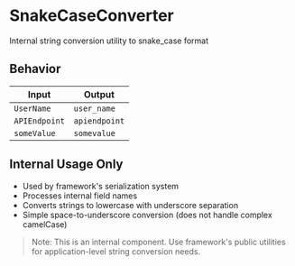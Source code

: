 # SnakeCaseConverter

Internal string conversion utility to snake_case format

## Behavior

| Input            | Output         |
|------------------|----------------|
| `UserName`       | `user_name`    |
| `APIEndpoint`    | `apiendpoint`  |
| `someValue`      | `somevalue`    |

## Internal Usage Only
- Used by framework's serialization system
- Processes internal field names
- Converts strings to lowercase with underscore separation
- Simple space-to-underscore conversion (does not handle complex camelCase)

> Note: This is an internal component. Use framework's public utilities for application-level string conversion needs.
